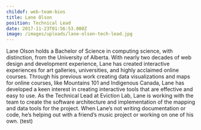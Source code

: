 ```yaml
---
childof: web-team-bios
title: Lane Olson
position: Technical Lead
date: 2017-11-23T01:56:53.000Z
image: /images/uploads/lane-olson-tech-lead.jpg
---
```

Lane Olson holds a Bachelor of Science in computing science, with distinction, from the University of Alberta. With nearly two decades of web design and development experience, Lane has created interactive experiences for art galleries, universities, and highly acclaimed online courses. Through his previous work creating data visualizations and maps for online courses, like Mountains 101 and Indigenous Canada, Lane has developed a keen interest in creating interactive tools that are effective and easy to use. As the Technical Lead at Eviction Lab, Lane is working with the team to create the software architecture and implementation of the mapping and data tools for the project. When Lane’s not writing documentation or code, he’s helping out with a friend’s music project or working on one of his own. (test)
